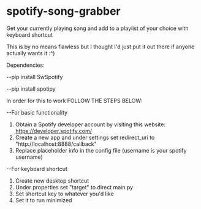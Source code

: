 # spotify-song-grabber
Get your currently playing song and add to a playlist of your choice with keyboard shortcut

This is by no means flawless but I thought I'd just put it out there if anyone actually wants it :^)

Dependencies:

--pip install SwSpotify

--pip install spotipy

In order for this to work FOLLOW THE STEPS BELOW:

--For basic functionality
1. Obtain a Spotify developer account by visiting this website: https://developer.spotify.com/
2. Create a new app and under settings set redirect_uri to "http://localhost:8888/callback"
3. Replace placeholder info in the config file (username is your spotify username)

--For keyboard shortcut
1. Create new desktop shortcut
2. Under properties set "target" to direct main.py
3. Set shortcut key to whatever you'd like
4. Set it to run minimized
